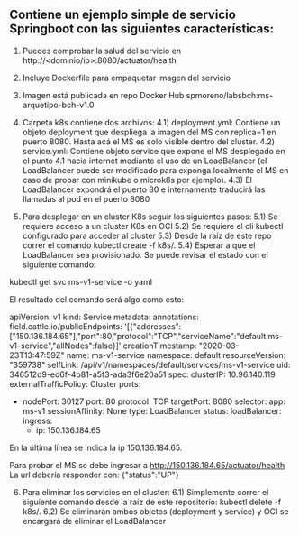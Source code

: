 ## Contiene un ejemplo simple de servicio Springboot con las siguientes características:

1) Puedes comprobar la salud del servicio en http://<dominio/ip>:8080/actuator/health

2) Incluye Dockerfile para empaquetar imagen del servicio

3) Imagen está publicada en repo Docker Hub spmoreno/labsbch:ms-arquetipo-bch-v1.0

4) Carpeta k8s contiene dos archivos:
	4.1) deployment.yml: Contiene un objeto deployment que despliega la imagen del MS con replica=1 en puerto 8080. Hasta acá el MS es solo visible dentro del cluster.
	4.2) service.yml: Contiene objeto service que expone el MS desplegado en el punto 4.1 hacia internet mediante el uso de un LoadBalancer (el LoadBalancer puede ser modificado para exponga localmente el MS en caso de probar con minikube o microk8s por ejemplo).
	4.3) El LoadBalancer expondrá el puerto 80 e internamente traducirá las llamadas al pod en el puerto 8080

5) Para desplegar en un cluster K8s seguir los siguientes pasos:
	5.1) Se requiere acceso a un cluster K8s en OCI
	5.2) Se requiere el cli kubectl configurado para acceder al cluster
	5.3) Desde la raíz de este repo correr el comando kubectl create -f k8s/.
	5.4) Esperar a que el LoadBalancer sea provisionado. Se puede revisar el estado con el siguiente comando:

kubectl get svc ms-v1-service -o yaml

El resultado del comando será algo como esto:

apiVersion: v1
kind: Service
metadata:
  annotations:
    field.cattle.io/publicEndpoints: '[{"addresses":["150.136.184.65"],"port":80,"protocol":"TCP","serviceName":"default:ms-v1-service","allNodes":false}]'
  creationTimestamp: "2020-03-23T13:47:59Z"
  name: ms-v1-service
  namespace: default
  resourceVersion: "359738"
  selfLink: /api/v1/namespaces/default/services/ms-v1-service
  uid: 346512d9-ed6f-4b81-a5f3-ada3f6e20a51
spec:
  clusterIP: 10.96.140.119
  externalTrafficPolicy: Cluster
  ports:
  - nodePort: 30127
    port: 80
    protocol: TCP
    targetPort: 8080
  selector:
    app: ms-v1
  sessionAffinity: None
  type: LoadBalancer
status:
  loadBalancer:
    ingress:
    - ip: 150.136.184.65

En la última línea se indica la ip 150.136.184.65.

Para probar el MS se debe ingresar a http://150.136.184.65/actuator/health
La url debería responder con:
{"status":"UP"}

6) Para eliminar los servicios en el cluster:
	6.1) Simplemente correr el siguiente comando desde la raíz de este repositorio: kubectl delete -f k8s/.
	6.2) Se eliminarán ambos objetos (deployment y service) y OCI se encargará de eliminar el LoadBalancer